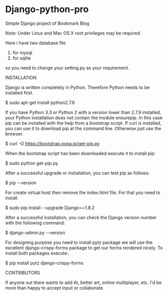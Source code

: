 # Django-python-pro
Simple Django project of Bookmark Blog

Note: Under Linux and Mac OS X root privileges may be required.

Here i have two database file
1) for mysql
2) for sqlite

so you need to change your setting.py as your requirement.

INSTALLATION

Django is written completely in Python. Therefore Python needs to be installed first.

$ sudo apt-get install python2.7.6

If you have Python 3.3 or Python 2 with a version lower than 2.7.9 installed, your Python installation does not contain the module ensurepip. In this case pip can be installed with the help from a bootstrap script. If curl is installed, you can use it to download pip at the command line. Otherwise just use the browser.

$ curl -O https://bootstrap.pypa.io/get-pip.py

When the bootstrap script has been downloaded execute it to install pip:

$ sudo python get-pip.py

After a successful upgrade or installation, you can test pip as follows:

$ pip --version

For create virtual host then remove the index.html file.
For that you need to install

$ sudo pip install --upgrade Django==1.8.2

After a successful installation, you can check the Django version number with the following command:

$ django-admin.py --version

For designing purpose you need to install pytz package
we will use the excellent django-crispy-forms package to get our forms rendered nicely.
To install both packages execute:

$ pip install pytz django-crispy-forms

CONTRIBUTORS

If anyone out there wants to add AI, better art, online multiplayer, etc. I'd be more than happy to accept input or collaborate.
